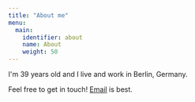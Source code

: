 ```yaml
---
title: "About me"
menu:
  main:
    identifier: about
    name: About
    weight: 50
---
```


I'm 39 years old and I live and work in Berlin, Germany.

Feel free to get in touch! [Email](mailto:ciao@lucapette.me) is best.
